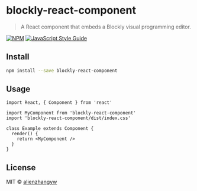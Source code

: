 # blockly-react-component

> A React component that embeds a Blockly visual programming editor.

[![NPM](https://img.shields.io/npm/v/blockly-react-component.svg)](https://www.npmjs.com/package/blockly-react-component) [![JavaScript Style Guide](https://img.shields.io/badge/code_style-standard-brightgreen.svg)](https://standardjs.com)

## Install

```bash
npm install --save blockly-react-component
```

## Usage

```tsx
import React, { Component } from 'react'

import MyComponent from 'blockly-react-component'
import 'blockly-react-component/dist/index.css'

class Example extends Component {
  render() {
    return <MyComponent />
  }
}
```

## License

MIT © [alienzhangyw](https://github.com/alienzhangyw)
